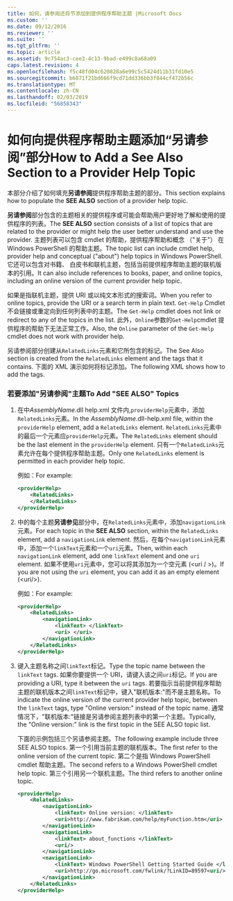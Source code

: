 ```yaml
---
title: 如何，请参阅还将节添加到提供程序帮助主题 |Microsoft Docs
ms.custom: ''
ms.date: 09/12/2016
ms.reviewer: ''
ms.suite: ''
ms.tgt_pltfrm: ''
ms.topic: article
ms.assetid: 9c754ac3-cee3-4c13-9bad-e499c8a68a09
caps.latest.revision: 4
ms.openlocfilehash: f5c48fd04c620828a6e99c5c5424d11b31fd10e5
ms.sourcegitcommit: b6871f21bd666f9cd71dd336bb3f844cf472b56c
ms.translationtype: MT
ms.contentlocale: zh-CN
ms.lasthandoff: 02/03/2019
ms.locfileid: "56858343"
---
```

# <a name="how-to-add-a-see-also-section-to-a-provider-help-topic"></a><span data-ttu-id="e1891-102">如何向提供程序帮助主题添加“另请参阅”部分</span><span class="sxs-lookup"><span data-stu-id="e1891-102">How to Add a See Also Section to a Provider Help Topic</span></span>

<span data-ttu-id="e1891-103">本部分介绍了如何填充**另请参阅**提供程序帮助主题的部分。</span><span class="sxs-lookup"><span data-stu-id="e1891-103">This section explains how to populate the **SEE ALSO** section of a provider help topic.</span></span>

<span data-ttu-id="e1891-104">**另请参阅**部分包含的主题相关的提供程序或可能会帮助用户更好地了解和使用的提供程序的列表。</span><span class="sxs-lookup"><span data-stu-id="e1891-104">The **SEE ALSO** section consists of a list of topics that are related to the provider or might help the user better understand and use the provider.</span></span> <span data-ttu-id="e1891-105">主题列表可以包含 cmdlet 的帮助，提供程序帮助和概念 （"关于"） 在 Windows PowerShell 的帮助主题。</span><span class="sxs-lookup"><span data-stu-id="e1891-105">The topic list can include cmdlet help, provider help and conceptual ("about") help topics in Windows PowerShell.</span></span> <span data-ttu-id="e1891-106">它还可以包含对书籍、 白皮书和联机主题，包括当前提供程序帮助主题的联机版本的引用。</span><span class="sxs-lookup"><span data-stu-id="e1891-106">It can also include references to books, paper, and online topics, including an online version of the current provider help topic.</span></span>

<span data-ttu-id="e1891-107">如果是指联机主题，提供 URI 或以纯文本形式的搜索词。</span><span class="sxs-lookup"><span data-stu-id="e1891-107">When you refer to online topics, provide the URI or a search term in plain text.</span></span> <span data-ttu-id="e1891-108">`Get-Help` Cmdlet 不会链接或重定向到任何列表中的主题。</span><span class="sxs-lookup"><span data-stu-id="e1891-108">The `Get-Help` cmdlet does not link or redirect to any of the topics in the list.</span></span> <span data-ttu-id="e1891-109">此外，`Online`参数的`Get-Help`cmdlet 提供程序的帮助下无法正常工作。</span><span class="sxs-lookup"><span data-stu-id="e1891-109">Also, the `Online` parameter of the `Get-Help` cmdlet does not work with provider help.</span></span>

<span data-ttu-id="e1891-110">另请参阅部分创建从`RelatedLinks`元素和它所包含的标记。</span><span class="sxs-lookup"><span data-stu-id="e1891-110">The See Also section is created from the `RelatedLinks` element and the tags that it contains.</span></span> <span data-ttu-id="e1891-111">下面的 XML 演示如何将标记添加。</span><span class="sxs-lookup"><span data-stu-id="e1891-111">The following XML shows how to add the tags.</span></span>

### <a name="to-add-see-also-topics"></a><span data-ttu-id="e1891-112">若要添加"另请参阅"主题</span><span class="sxs-lookup"><span data-stu-id="e1891-112">To Add "SEE ALSO" Topics</span></span>

1. <span data-ttu-id="e1891-113">在中*AssemblyName*.dll help.xml 文件内,`providerHelp`元素中，添加`RelatedLinks`元素。</span><span class="sxs-lookup"><span data-stu-id="e1891-113">In the *AssemblyName*.dll-help.xml file, within the `providerHelp` element, add a `RelatedLinks` element.</span></span> <span data-ttu-id="e1891-114">`RelatedLinks`元素中的最后一个元素应`providerHelp`元素。</span><span class="sxs-lookup"><span data-stu-id="e1891-114">The `RelatedLinks` element should be the last element in the `providerHelp` element.</span></span> <span data-ttu-id="e1891-115">只有一个`RelatedLinks`元素允许在每个提供程序帮助主题。</span><span class="sxs-lookup"><span data-stu-id="e1891-115">Only one `RelatedLinks` element is permitted in each provider help topic.</span></span>

   <span data-ttu-id="e1891-116">例如：</span><span class="sxs-lookup"><span data-stu-id="e1891-116">For example:</span></span>

    ```xml
    <providerHelp>
        <RelatedLinks>
        </RelatedLinks>
    </providerHelp>
    ```

2. <span data-ttu-id="e1891-117">中的每个主题**另请参见**部分中，在`RelatedLinks`元素中，添加`navigationLink`元素。</span><span class="sxs-lookup"><span data-stu-id="e1891-117">For each topic in the **SEE ALSO** section, within the `RelatedLinks` element, add a `navigationLink` element.</span></span> <span data-ttu-id="e1891-118">然后，在每个`navigationLink`元素中，添加一个`linkText`元素和一个`uri`元素。</span><span class="sxs-lookup"><span data-stu-id="e1891-118">Then, within each `navigationLink` element, add one `linkText` element and one `uri` element.</span></span> <span data-ttu-id="e1891-119">如果不使用`uri`元素中，您可以将其添加为一个空元素 (\<uri / >)。</span><span class="sxs-lookup"><span data-stu-id="e1891-119">If you are not using the `uri` element, you can add it as an empty element (\<uri/>).</span></span>

   <span data-ttu-id="e1891-120">例如：</span><span class="sxs-lookup"><span data-stu-id="e1891-120">For example:</span></span>

    ```xml
    <providerHelp>
        <RelatedLinks>
            <navigationLink>
                <linkText> </linkText>
                <uri> </uri>
            </navigationLink>
        </RelatedLinks>
    </providerHelp>
    ```

3. <span data-ttu-id="e1891-121">键入主题名称之间`linkText`标记。</span><span class="sxs-lookup"><span data-stu-id="e1891-121">Type the topic name between the `linkText` tags.</span></span> <span data-ttu-id="e1891-122">如果你要提供一个 URI，请键入该之间`uri`标记。</span><span class="sxs-lookup"><span data-stu-id="e1891-122">If you are providing a URI, type it between the `uri` tags.</span></span> <span data-ttu-id="e1891-123">若要指示当前提供程序帮助主题的联机版本之间`linkText`标记中，键入"联机版本:"而不是主题名称。</span><span class="sxs-lookup"><span data-stu-id="e1891-123">To indicate the online version of the current provider help topic, between the `linkText` tags, type "Online version:" instead of the topic name.</span></span> <span data-ttu-id="e1891-124">通常情况下，"联机版本:"链接是另请参阅主题列表中的第一个主题。</span><span class="sxs-lookup"><span data-stu-id="e1891-124">Typically, the "Online version:" link is the first topic in the SEE ALSO topic list.</span></span>

   <span data-ttu-id="e1891-125">下面的示例包括三个另请参阅主题。</span><span class="sxs-lookup"><span data-stu-id="e1891-125">The following example include three SEE ALSO topics.</span></span> <span data-ttu-id="e1891-126">第一个引用当前主题的联机版本。</span><span class="sxs-lookup"><span data-stu-id="e1891-126">The first refer to the online version of the current topic.</span></span> <span data-ttu-id="e1891-127">第二个是指 Windows PowerShell cmdlet 帮助主题。</span><span class="sxs-lookup"><span data-stu-id="e1891-127">The second refers to a Windows PowerShell cmdlet help topic.</span></span> <span data-ttu-id="e1891-128">第三个引用另一个联机主题。</span><span class="sxs-lookup"><span data-stu-id="e1891-128">The third refers to another online topic.</span></span>

    ```xml
    <providerHelp>
        <RelatedLinks>
            <navigationLink>
                <linkText> Online version: </linkText>
                <uri>http://www.fabrikam.com/help/myFunction.htm</uri>
            </navigationLink>
            <navigationLink>
                <linkText> about_functions </linkText>
                <uri/>
            </navigationLink>
            <navigationLink>
                <linkText> Windows PowerShell Getting Started Guide </linkText>
                <uri>http://go.microsoft.com/fwlink/?LinkID=89597<uri/>
            </navigationLink>
        </RelatedLinks>
    </providerHelp>
    ```